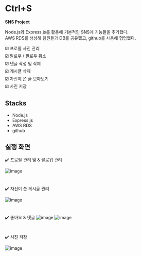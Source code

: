 # Ctrl+S
**SNS Project**


Node.js와 Express.js를 활용해 기본적인 SNS에 기능들을 추가했다. <br>
AWS RDS를 생성해 팀원들과 DB를 공유했고, github를 사용해 협업했다. <br>

️☑️ 프로필 사진 관리 <br> 
☑️ 팔로우 / 팔로우 취소 <br>
☑️ 댓글 작성 및 삭제 <br>
☑️ 게시글 삭제 <br>
☑️ 자신이 쓴 글 모아보기 <br>
☑️ 사진 저장 <br>

## Stacks

- Node.js
- Express.js
- AWS RDS
- github

## 실행 화면
✔️ 프로필 관리 및 & 팔로워 관리

![image](https://user-images.githubusercontent.com/89003891/178764904-7614b80e-a255-4c4b-be53-d6874e6e3ac3.png)
#
✔️ 자신이 쓴 게시글 관리

![image](https://user-images.githubusercontent.com/89003891/178764409-c90cb471-92af-444d-92f5-c0da88d25d4c.png)
#
✔️ 좋아요 & 댓글
![image](https://user-images.githubusercontent.com/89003891/178766150-c3d937c6-d46a-4975-a240-a97492762dcc.png)
![image](https://user-images.githubusercontent.com/89003891/178766157-263ba779-0416-4670-8d38-2e673986dd91.png)
#
✔️ 사진 저장

![image](https://user-images.githubusercontent.com/89003891/178764678-4f6a0460-8f9a-4fbf-a44f-924601def7c4.png)
